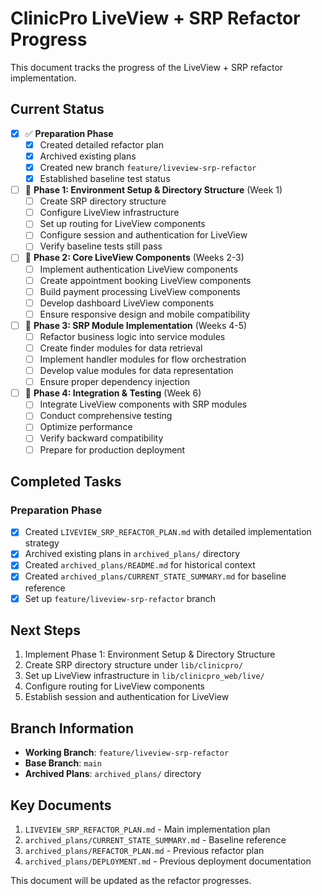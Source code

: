 # ClinicPro LiveView + SRP Refactor Progress

This document tracks the progress of the LiveView + SRP refactor implementation.

## Current Status

- [x] ✅ **Preparation Phase**
  - [x] Created detailed refactor plan
  - [x] Archived existing plans
  - [x] Created new branch `feature/liveview-srp-refactor`
  - [x] Established baseline test status

- [ ] 🚧 **Phase 1: Environment Setup & Directory Structure** (Week 1)
  - [ ] Create SRP directory structure
  - [ ] Configure LiveView infrastructure
  - [ ] Set up routing for LiveView components
  - [ ] Configure session and authentication for LiveView
  - [ ] Verify baseline tests still pass

- [ ] 🚧 **Phase 2: Core LiveView Components** (Weeks 2-3)
  - [ ] Implement authentication LiveView components
  - [ ] Create appointment booking LiveView components
  - [ ] Build payment processing LiveView components
  - [ ] Develop dashboard LiveView components
  - [ ] Ensure responsive design and mobile compatibility

- [ ] 🚧 **Phase 3: SRP Module Implementation** (Weeks 4-5)
  - [ ] Refactor business logic into service modules
  - [ ] Create finder modules for data retrieval
  - [ ] Implement handler modules for flow orchestration
  - [ ] Develop value modules for data representation
  - [ ] Ensure proper dependency injection

- [ ] 🚧 **Phase 4: Integration & Testing** (Week 6)
  - [ ] Integrate LiveView components with SRP modules
  - [ ] Conduct comprehensive testing
  - [ ] Optimize performance
  - [ ] Verify backward compatibility
  - [ ] Prepare for production deployment

## Completed Tasks

### Preparation Phase
- [x] Created `LIVEVIEW_SRP_REFACTOR_PLAN.md` with detailed implementation strategy
- [x] Archived existing plans in `archived_plans/` directory
- [x] Created `archived_plans/README.md` for historical context
- [x] Created `archived_plans/CURRENT_STATE_SUMMARY.md` for baseline reference
- [x] Set up `feature/liveview-srp-refactor` branch

## Next Steps

1. Implement Phase 1: Environment Setup & Directory Structure
2. Create SRP directory structure under `lib/clinicpro/`
3. Set up LiveView infrastructure in `lib/clinicpro_web/live/`
4. Configure routing for LiveView components
5. Establish session and authentication for LiveView

## Branch Information

- **Working Branch**: `feature/liveview-srp-refactor`
- **Base Branch**: `main`
- **Archived Plans**: `archived_plans/` directory

## Key Documents

1. `LIVEVIEW_SRP_REFACTOR_PLAN.md` - Main implementation plan
2. `archived_plans/CURRENT_STATE_SUMMARY.md` - Baseline reference
3. `archived_plans/REFACTOR_PLAN.md` - Previous refactor plan
4. `archived_plans/DEPLOYMENT.md` - Previous deployment documentation

This document will be updated as the refactor progresses.
